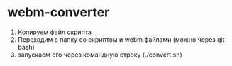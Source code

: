 # webm-converter
1. Копируем файл скрипта
2. Переходим в папку со скриптом и webm файлами (можно через git bash)
3. запускаем его через командную строку (./convert.sh)
